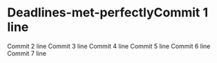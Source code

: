 # Deadlines-met-perfectlyCommit 1 line
Commit 2 line
Commit 3 line
Commit 4 line
Commit 5 line
Commit 6 line
Commit 7 line
